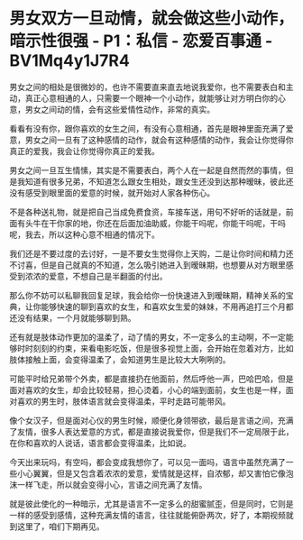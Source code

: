 # 男女双方一旦动情，就会做这些小动作，暗示性很强 - P1：私信 - 恋爱百事通 - BV1Mq4y1J7R4

男女之间的相处是很微妙的，也许不需要直来直去地说我爱你，也不需要表白和主动，真正心意相通的人，只需要一个眼神一个小动作，就能够让对方明白你的心意，男女之间动的情，会有这些爱情性动作，非常的真实。

看看有没有你，跟你喜欢的女生之间，有没有心意相通，首先是眼神里面充满了爱意，男女之间一旦有了这种感情的动作，就会有这种感情的动作，我会让你觉得你真正的爱我，我会让你觉得你真正的爱我。

男女之间一旦互生情愫，其实是不需要表白，两个人在一起是自然而然的事情，但是我知道有很多兄弟，不知道怎么跟女生相处，跟女生还没到达那种暧昧，彼此还没有感受到眼里面的爱意的时候，就开始对人家各种伤心。

不是各种送礼物，就是把自己当成免费食资，车接车送，用句不好听的话就是，前面有头牛在干你家的地，你还在后面加油助威，你能干吗呢，你能干吗呢，干吗呢，我去，所以这种心意不相通的情况下。

我们还是不要过度的去讨好，一是不要女生觉得你上天购，二是让你时间和精力还不讨喜，但是自己就真的不知道，怎么吸引她进入到暧昧期，也想要从对方眼里感受到浓浓的爱意，不想自己是半翻面的付出。

那么你不妨可以私聊我回复足球，我会给你一份快速进入到暧昧期，精神关系的宝典，让你能够快速的聊到喜欢的女生，和喜欢女生爱的妹妹，不用再追打三个月都还没有结果，一个月就能够聊到熟。

还有就是肢体动作更加的温柔了，动了情的男女，不一定多么的主动啊，不一定能够时时刻刻的约束，来看电影吃饭，但是很多视觉上面，会开始在忽着对方，比如肢体接触上面，会变得温柔了，会知道男生是比较大大咧咧的。

可能平时给兄弟带个外卖，都是直接扔在他面前，然后呼他一声，巴哈巴哈，但是面对喜欢的女生，却会比较轻易，担心烫着，小心的端到面前，女生也是一样，面对喜欢的男生时，肢体语言就会变得温柔，平时走路可能带风。

像个女汉子，但是面对心仪的男生时候，顺便化身领带欲，最后是言语之间，充满了友情，很多人表达爱意的方式，都是直接说我爱你，但是我们不一定局限于此，在你和喜欢的人说话，语言都会变得温柔，比如说。

今天出来玩吗，有空吗，都会变成我想你了，可以见一面吗，语言中虽然充满了一些小心翼翼，但是又包含着浓浓的爱意，爱情就是这样，自浓郁，却又害怕它像泡沫一样飞走，所以就会变得小心，言语之间充满了友情。

就是彼此使化的一种暗示，尤其是语言不一定多么的甜蜜腻歪，但是同时，它则是一样的感受到感情，这种充满友情的语言，往往就能俯卧两次，好了，本期视频就到这里了，咱们下期再见。

